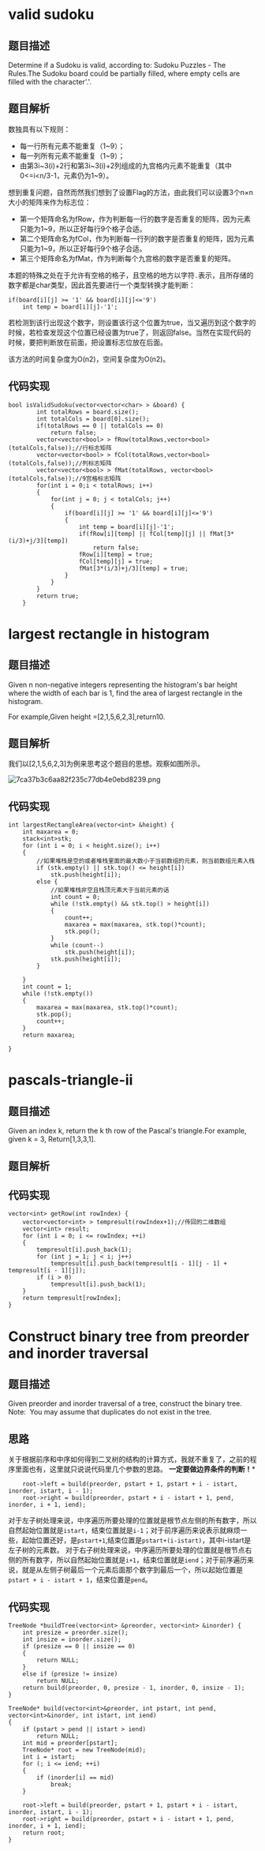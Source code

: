 
# valid sudoku

## 题目描述


Determine if a Sudoku is valid, according to: Sudoku Puzzles - The Rules.The Sudoku board could be partially filled, where empty cells are filled with the character'.'.

## 题目解析

数独具有以下规则：

- 每一行所有元素不能重复（1~9）；
- 每一列所有元素不能重复（1~9）；
- 由第3i~3(i)+2行和第3i~3(i)+2列组成的九宫格内元素不能重复（其中0<=i<n/3-1，元素仍为1~9）。

想到重复问题，自然而然我们想到了设置Flag的方法，由此我们可以设置3个n×n大小的矩阵来作为标志位：

- 第一个矩阵命名为fRow，作为判断每一行的数字是否重复的矩阵，因为元素只能为1~9，所以正好每行9个格子合适。
- 第二个矩阵命名为fCol，作为判断每一行列的数字是否重复的矩阵，因为元素只能为1~9，所以正好每行9个格子合适。
- 第三个矩阵命名为fMat，作为判断每个九宫格的数字是否重复的矩阵。

本题的特殊之处在于允许有空格的格子，且空格的地方以字符`.`表示，且所存储的数字都是char类型，因此首先要进行一个类型转换才能判断：
```
if(board[i][j] >= '1' && board[i][j]<='9')
    int temp = board[i][j]-'1';
```
若检测到该行出现这个数字，则设置该行这个位置为true，当又遍历到这个数字的时候，若检查发现这个位置已经设置为true了，则返回false。当然在实现代码的时候，要把判断放在前面，把设置标志位放在后面。

该方法的时间复杂度为O(n2)，空间复杂度为O(n2)。

## 代码实现

```
bool isValidSudoku(vector<vector<char> > &board) {
        int totalRows = board.size();
        int totalCols = board[0].size();
        if(totalRows == 0 || totalCols == 0)
            return false;
        vector<vector<bool> > fRow(totalRows,vector<bool>(totalCols,false));//行标志矩阵
        vector<vector<bool> > fCol(totalRows,vector<bool>(totalCols,false));//列标志矩阵
        vector<vector<bool> > fMat(totalRows, vector<bool>(totalCols,false));//9宫格标志矩阵
        for(int i = 0;i < totalRows; i++)
        {
            for(int j = 0; j < totalCols; j++)
            {
                if(board[i][j] >= '1' && board[i][j]<='9')
                {
                    int temp = board[i][j]-'1';
                    if(fRow[i][temp] || fCol[temp][j] || fMat[3*(i/3)+j/3][temp])
                        return false;
                    fRow[i][temp] = true;
                    fCol[temp][j] = true;
                    fMat[3*(i/3)+j/3][temp] = true;
                }
            }
        }
        return true;
    }
```

# largest rectangle in histogram

## 题目描述

Given n non-negative integers representing the histogram's bar height where the width of each bar is 1, find the area of largest rectangle in the histogram.

For example,Given height =[2,1,5,6,2,3],return10.

## 题目解析
我们以[2,1,5,6,2,3]为例来思考这个题目的思想。观察如图所示。

![7ca37b3c6aa82f235c77db4e0ebd8239.png](http://tech.yushuai.xyz/wzpt/largestrectangle.png)

## 代码实现

```
int largestRectangleArea(vector<int> &height) {
	int maxarea = 0;
	stack<int>stk;
	for (int i = 0; i < height.size(); i++)
	{
		//如果堆栈是空的或者堆栈里面的最大数小于当前数组的元素，则当前数组元素入栈
		if (stk.empty() || stk.top() <= height[i])
			stk.push(height[i]);
		else {
			//如果堆栈非空且栈顶元素大于当前元素的话
			int count = 0;
			while (!stk.empty() && stk.top() > height[i])
			{
				count++;
				maxarea = max(maxarea, stk.top()*count);
				stk.pop();
			}
			while (count--)
				stk.push(height[i]);
			stk.push(height[i]);
		}

	}
	int count = 1;
	while (!stk.empty())
	{
		maxarea = max(maxarea, stk.top()*count);
		stk.pop();
		count++;
	}
	return maxarea;

}
```

# pascals-triangle-ii

## 题目描述

Given an index k, return the k th row of the Pascal's triangle.For example, given k = 3,
Return[1,3,3,1].

## 题目解析

## 代码实现
```
vector<int> getRow(int rowIndex) {
	vector<vector<int> > tempresult(rowIndex+1);//传回的二维数组
	vector<int> result;
	for (int i = 0; i <= rowIndex; ++i)
	{
		tempresult[i].push_back(1);
		for (int j = 1; j < i; j++)
			tempresult[i].push_back(tempresult[i - 1][j - 1] + tempresult[i - 1][j]);
		if (i > 0)
			tempresult[i].push_back(1);
	}
	return tempresult[rowIndex];
}
```

# Construct binary tree from preorder and inorder traversal

## 题目描述


Given preorder and inorder traversal of a tree, construct the binary tree.
Note: 
You may assume that duplicates do not exist in the tree.

## 思路

关于根据前序和中序如何得到二叉树的结构的计算方式，我就不重复了，之前的程序里面也有，这里就只说说代码里几个参数的思路。
**一定要做边界条件的判断！***
```
	root->left = build(preorder, pstart + 1, pstart + i - istart, inorder, istart, i - 1);
	root->right = build(preorder, pstart + i - istart + 1, pend, inorder, i + 1, iend);
```

对于左子树处理来说，中序遍历所要处理的位置就是根节点左侧的所有数字，所以自然起始位置就是`istart`，结束位置就是`i-1`；对于前序遍历来说表示就麻烦一些，起始位置还好，是`pstart+1`,结束位置是`pstart+(i-istart)`，其中i-istart是左子树的元素数。
对于右子树处理来说，中序遍历所要处理的位置就是根节点右侧的所有数字，所以自然起始位置就是`i+1`，结束位置就是`iend`；对于前序遍历来说，就是从左侧子树最后一个元素后面那个数字到最后一个，所以起始位置是`pstart + i - istart + 1`，结束位置是`pend`。

## 代码实现
```
TreeNode *buildTree(vector<int> &preorder, vector<int> &inorder) {
	int presize = preorder.size();
	int insize = inorder.size();
	if (presize == 0 || insize == 0)
	{
		return NULL;
	}
	else if (presize != insize)
		return NULL;
	return build(preorder, 0, presize - 1, inorder, 0, insize - 1);
}

TreeNode* build(vector<int>&preorder, int pstart, int pend, vector<int>&inorder, int istart, int iend)
{
	if (pstart > pend || istart > iend)
		return NULL;
	int mid = preorder[pstart];
	TreeNode* root = new TreeNode(mid);
	int i = istart;
	for (; i <= iend; ++i)
	{
		if (inorder[i] == mid)
			break;
	}

	root->left = build(preorder, pstart + 1, pstart + i - istart, inorder, istart, i - 1);
	root->right = build(preorder, pstart + i - istart + 1, pend, inorder, i + 1, iend);
	return root;
}
```